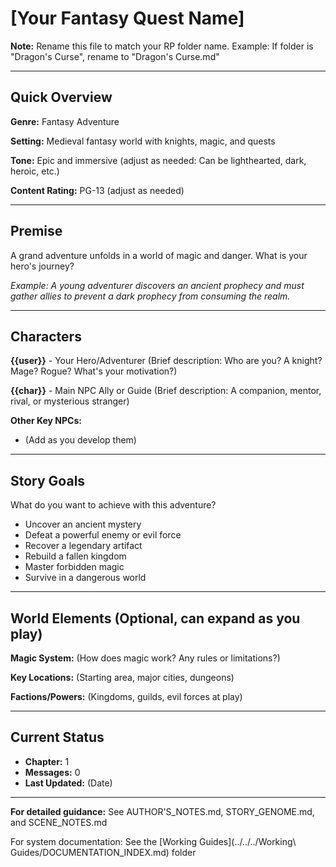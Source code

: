 # [Your Fantasy Quest Name]

**Note:** Rename this file to match your RP folder name. Example: If folder is "Dragon's Curse", rename to "Dragon's Curse.md"

---

## Quick Overview

**Genre:** Fantasy Adventure

**Setting:** Medieval fantasy world with knights, magic, and quests

**Tone:** Epic and immersive (adjust as needed: Can be lighthearted, dark, heroic, etc.)

**Content Rating:** PG-13 (adjust as needed)

---

## Premise

A grand adventure unfolds in a world of magic and danger. What is your hero's journey?

*Example: A young adventurer discovers an ancient prophecy and must gather allies to prevent a dark prophecy from consuming the realm.*

---

## Characters

**{{user}}** - Your Hero/Adventurer
(Brief description: Who are you? A knight? Mage? Rogue? What's your motivation?)

**{{char}}** - Main NPC Ally or Guide
(Brief description: A companion, mentor, rival, or mysterious stranger)

**Other Key NPCs:**
- (Add as you develop them)

---

## Story Goals

What do you want to achieve with this adventure?

- Uncover an ancient mystery
- Defeat a powerful enemy or evil force
- Recover a legendary artifact
- Rebuild a fallen kingdom
- Master forbidden magic
- Survive in a dangerous world

---

## World Elements (Optional, can expand as you play)

**Magic System:** (How does magic work? Any rules or limitations?)

**Key Locations:** (Starting area, major cities, dungeons)

**Factions/Powers:** (Kingdoms, guilds, evil forces at play)

---

## Current Status

- **Chapter:** 1
- **Messages:** 0
- **Last Updated:** (Date)

---

**For detailed guidance:** See AUTHOR'S_NOTES.md, STORY_GENOME.md, and SCENE_NOTES.md

For system documentation: See the [Working Guides](../../../Working\ Guides/DOCUMENTATION_INDEX.md) folder
